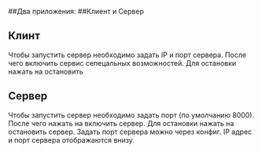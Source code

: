 ##Два приложения:
##Клиент и Сервер
## Клинт
Чтобы запустить сервер необходимо задать IP и порт сервера. После чего включить сервис сепецальных возможностей. Для остановки нажать на остановить

## Сервер
Чтобы запустить сервер необходимо задать порт (по умолчанию 8000). После чего нажать на включить сервер. Для остановки нажать на остановить сервер. Задать порт сервера можно через конфиг. IP адрес и порт сервера отображаются внизу.
